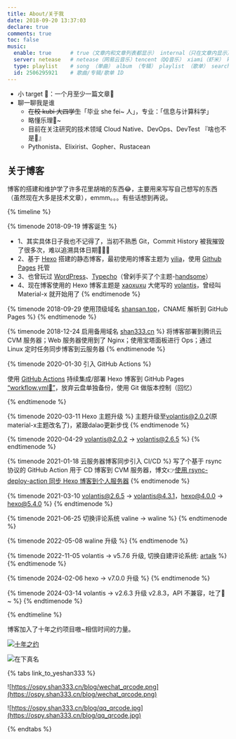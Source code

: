 ```yaml
---
title: About/关于我
date: 2018-09-20 13:37:03
declare: true
comments: true
toc: false
music:
  enable: true      # true（文章内和文章列表都显示） internal（只在文章内显示）
  server: netease   # netease（网易云音乐）tencent（QQ音乐） xiami（虾米） kugou（酷狗）
  type: playlist    # song （单曲） album （专辑） playlist （歌单） search （搜索）
  id: 2506295921    # 歌曲/专辑/歌单 ID
---
```


- 小 target 🚩：一个月至少一篇文章📌
- 聊一聊我是谁
  - ~~在校 kubi 大四学生~~「毕业 she fei~ 人」，专业：「信息与计算科学」
  - 略懂乐理🎹~
  - 目前在关注研究的技术领域 Cloud Native、DevOps、DevTest 『啥也不是🤨』
  - Pythonista、Elixirist、Gopher、Rustacean

## 关于博客

博客的搭建和维护学了许多花里胡哨的东西😂，主要用来写写自己想写的东西（虽然现在大多是技术文章），emmm。。。有些话想到再说。

{% timeline %}

{% timenode 2018-09-19 博客诞生 %}
- 1、其实具体日子我也不记得了，当初不熟悉 Git，Commit History 被我摧毁了很多次，难以追溯具体日期🤣🤦‍♂️
- 2、基于 [Hexo](https://hexo.io/zh-cn/docs/index.html) 搭建的静态博客，最初使用的博客主题为 [yilia](https://github.com/litten/hexo-theme-yilia)，使用 [Github Pages](https://help.github.com/cn#github-pages-basics) 托管
- 3、也曾玩过 [WordPress](https://wordpress.org/support/)、[Typecho](https://github.com/typecho/typecho)（曾剁手买了个主题-[handsome](https://www.ihewro.com/archives/489/)）
- 4、现在博客使用的 Hexo 博客主题是 [xaoxuxu](https://xaoxuu.com/blog/) 大佬写的 [volantis](https://github.com/volantis-x/hexo-theme-volantis/tree/4.3.1)，曾经叫 Material-x 就开始用了
{% endtimenode %}

{% timenode 2018-09-29 使用顶级域名 [shansan.top](https://shansan.top)，CNAME 解析到 GitHub Pages %}
{% endtimenode %}

{% timenode 2018-12-24 启用备用域名 [shan333.cn](https://shan333.cn) %}
将博客部署到腾讯云 CVM 服务器；Web 服务器使用到了 Nginx；使用宝塔面板进行 Ops；通过 Linux 定时任务同步博客到云服务器
{% endtimenode %}

{% timenode 2020-01-30 引入 GitHub Actions %}

使用 [GitHub Actions](https://github.com/features/actions) 持续集成/部署 Hexo 博客到 GitHub Pages [“workflow.yml🔗”](https://github.com/yeshan333/actions-for-hexo-blog/blob/main/.github/workflows/hexo-ci.yaml)，放弃云盘单独备份，使用 Git 做版本控制（回忆）

{% endtimenode %}

{% timenode 2020-03-11 Hexo 主题升级 %}
主题升级至[volantis@2.0.2](https://volantis.js.org/)(原material-x主题改名了)，紧跟dalao更新步伐
{% endtimenode %}

{% timenode 2020-04-29 volantis@2.0.2 -> volantis@2.6.5 %}
{% endtimenode %}

{% timenode 2021-01-18 云服务器博客同步引入 CI/CD %}
写了个基于 rsync 协议的 GitHub Action 用于 CD 博客到 CVM 服务器，博文👉[使用 rsync-deploy-action 同步 Hexo 博客到个人服务器](https://shan333.cn/2021/01/19/hexo-blog-synchronization-with-rsync/)
{% endtimenode %}

{% timenode 2021-03-10 volantis@2.6.5 -> volantis@4.3.1，hexo@4.0.0 -> hexo@5.4.0 %}
{% endtimenode %}

{% timenode 2021-06-25 切换评论系统 valine -> waline %}
{% endtimenode %}

{% timenode 2022-05-08 waline 升级 %}
{% endtimenode %}

{% timenode 2022-11-05 volantis -> v5.7.6 升级, 切换自建评论系统: [artalk](https://artalk.js.org/) %}
{% endtimenode %}

{% timenode 2024-02-06 hexo -> v7.0.0 升级 %}
{% endtimenode %}

{% timenode 2024-03-14 volantis -> v2.6.3 升级 v2.8.3，API 不兼容，吐了🤮~ %}
{% endtimenode %}

{% endtimeline %}

博客加入了十年之约项目嗷~相信时间的力量。

[![十年之约](https://img.foreverblog.cn/logo_en_default.png)](https://www.foreverblog.cn/about.html)

![在下真名](https://s2.ax1x.com/2019/07/02/ZJ7KAO.gif)

{% tabs link_to_yeshan333 %}
<!-- tab 加个微信吧 -->
![https://ospy.shan333.cn/blog/wechat_qrcode.png](https://ospy.shan333.cn/blog/wechat_qrcode.png)
<!-- endtab -->
<!-- tab 加个 QQ 吧 -->
![https://ospy.shan333.cn/blog/qq_qrcode.jpg](https://ospy.shan333.cn/blog/qq_qrcode.jpg)
<!-- endtab -->
{% endtabs %}

